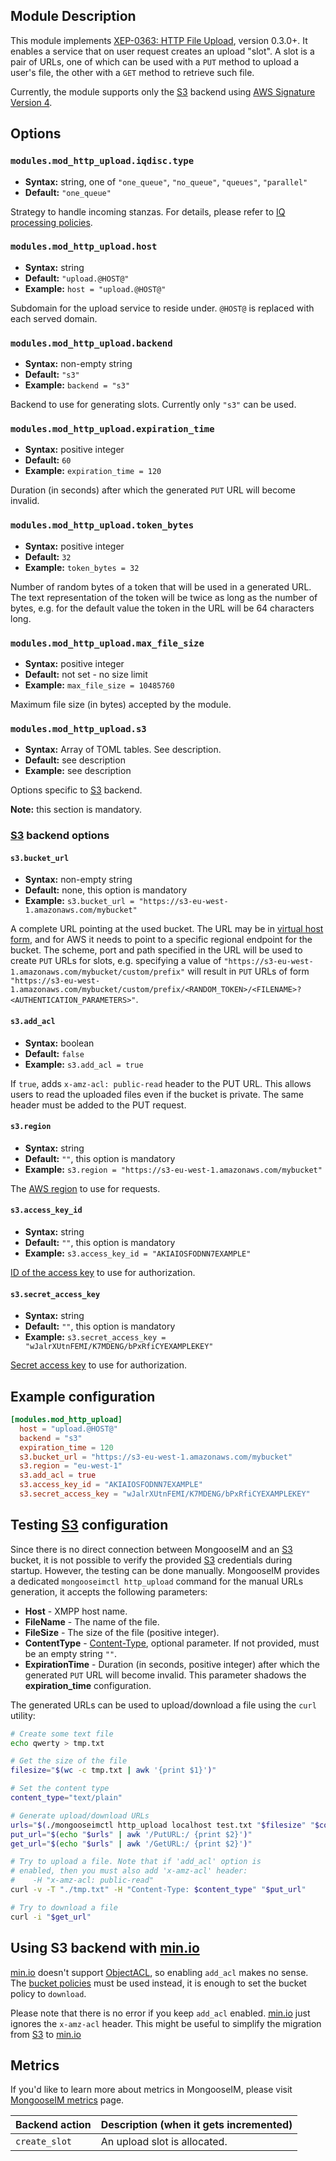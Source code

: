 ## Module Description
This module implements [XEP-0363: HTTP File Upload](https://xmpp.org/extensions/xep-0363.html), version 0.3.0+. 
It enables a service that on user request creates an upload "slot". 
A slot is a pair of URLs, one of which can be used with a `PUT` method to upload a user's file, the other with a `GET` method to retrieve such file.

Currently, the module supports only the [S3][s3] backend using [AWS Signature Version 4](https://docs.aws.amazon.com/AmazonS3/latest/API/sigv4-query-string-auth.html).

## Options

### `modules.mod_http_upload.iqdisc.type`
* **Syntax:** string, one of `"one_queue"`, `"no_queue"`, `"queues"`, `"parallel"`
* **Default:** `"one_queue"`

Strategy to handle incoming stanzas. For details, please refer to
[IQ processing policies](../../advanced-configuration/Modules/#iq-processing-policies).

### `modules.mod_http_upload.host`
* **Syntax:** string
* **Default:** `"upload.@HOST@"`
* **Example:** `host = "upload.@HOST@"`

Subdomain for the upload service to reside under. `@HOST@` is replaced with each served domain.

### `modules.mod_http_upload.backend`
* **Syntax:** non-empty string
* **Default:** `"s3"`
* **Example:** `backend = "s3"`

Backend to use for generating slots. Currently only `"s3"` can be used.

### `modules.mod_http_upload.expiration_time`
* **Syntax:** positive integer
* **Default:** `60`
* **Example:** `expiration_time = 120`

Duration (in seconds) after which the generated `PUT` URL will become invalid.

### `modules.mod_http_upload.token_bytes`
* **Syntax:** positive integer
* **Default:** `32`
* **Example:** `token_bytes = 32`

Number of random bytes of a token that will be used in a generated URL. 
The text representation of the token will be twice as long as the number of bytes, e.g. for the default value the token in the URL will be 64 characters long.

### `modules.mod_http_upload.max_file_size`
* **Syntax:** positive integer
* **Default:** not set - no size limit
* **Example:** `max_file_size = 10485760`

Maximum file size (in bytes) accepted by the module.

### `modules.mod_http_upload.s3`
* **Syntax:** Array of TOML tables. See description.
* **Default:** see description
* **Example:** see description

Options specific to [S3][s3] backend.

**Note:** this section is mandatory.

### [S3][s3] backend options

#### `s3.bucket_url`
* **Syntax:** non-empty string
* **Default:** none, this option is mandatory
* **Example:** `s3.bucket_url = "https://s3-eu-west-1.amazonaws.com/mybucket"`

A complete URL pointing at the used bucket. The URL may be in [virtual host form][aws-virtual-host], and for AWS it needs to point to a specific regional endpoint for the bucket. The scheme, port and path specified in the URL will be used to create `PUT` URLs for slots, e.g. specifying a value of `"https://s3-eu-west-1.amazonaws.com/mybucket/custom/prefix"` will result in `PUT` URLs of form `"https://s3-eu-west-1.amazonaws.com/mybucket/custom/prefix/<RANDOM_TOKEN>/<FILENAME>?<AUTHENTICATION_PARAMETERS>"`.

#### `s3.add_acl`
* **Syntax:** boolean
* **Default:** `false`
* **Example:** `s3.add_acl = true`

If `true`, adds `x-amz-acl: public-read` header to the PUT URL.
This allows users to read the uploaded files even if the bucket is private. The same header must be added to the PUT request.

#### `s3.region`
* **Syntax:** string
* **Default:** `""`, this option is mandatory
* **Example:** `s3.region = "https://s3-eu-west-1.amazonaws.com/mybucket"`

The [AWS region][aws-region] to use for requests.

#### `s3.access_key_id`
* **Syntax:** string
* **Default:** `""`, this option is mandatory
* **Example:** `s3.access_key_id = "AKIAIOSFODNN7EXAMPLE"`

[ID of the access key][aws-keys] to use for authorization.

#### `s3.secret_access_key`
* **Syntax:** string
* **Default:** `""`, this option is mandatory
* **Example:** `s3.secret_access_key = "wJalrXUtnFEMI/K7MDENG/bPxRfiCYEXAMPLEKEY"`

[Secret access key][aws-keys] to use for authorization.

[s3]: https://aws.amazon.com/s3/
[aws-virtual-host]: https://docs.aws.amazon.com/AmazonS3/latest/dev/VirtualHosting.html
[aws-region]: https://docs.aws.amazon.com/general/latest/gr/rande.html#regional-endpoints
[aws-keys]: https://docs.aws.amazon.com/general/latest/gr/aws-sec-cred-types.html?shortFooter=true#access-keys-and-secret-access-keys

## Example configuration

```toml
[modules.mod_http_upload]
  host = "upload.@HOST@"
  backend = "s3"
  expiration_time = 120
  s3.bucket_url = "https://s3-eu-west-1.amazonaws.com/mybucket"
  s3.region = "eu-west-1"
  s3.add_acl = true     
  s3.access_key_id = "AKIAIOSFODNN7EXAMPLE"
  s3.secret_access_key = "wJalrXUtnFEMI/K7MDENG/bPxRfiCYEXAMPLEKEY"
```

## Testing [S3][s3] configuration

Since there is no direct connection between MongooseIM and an [S3][s3] bucket,
it is not possible to verify the provided [S3][s3] credentials during startup.
However, the testing can be done manually. MongooseIM provides a dedicated
`mongooseimctl http_upload` command for the manual URLs generation, it accepts
the following parameters:

* **Host** - XMPP host name.
* **FileName** - The name of the file.
* **FileSize** - The size of the file (positive integer).
* **ContentType** - [Content-Type][Content-Type], optional parameter. If not provided, must be an empty string `""`.
* **ExpirationTime** - Duration (in seconds, positive integer) after which the generated `PUT` URL will become invalid. This parameter shadows the **expiration_time** configuration.

The generated URLs can be used to upload/download a file using the `curl` utility:

```bash
# Create some text file
echo qwerty > tmp.txt

# Get the size of the file
filesize="$(wc -c tmp.txt | awk '{print $1}')"

# Set the content type
content_type="text/plain"

# Generate upload/download URLs
urls="$(./mongooseimctl http_upload localhost test.txt "$filesize" "$content_type" 600)"
put_url="$(echo "$urls" | awk '/PutURL:/ {print $2}')"
get_url="$(echo "$urls" | awk '/GetURL:/ {print $2}')"

# Try to upload a file. Note that if 'add_acl' option is
# enabled, then you must also add 'x-amz-acl' header:
#    -H "x-amz-acl: public-read"
curl -v -T "./tmp.txt" -H "Content-Type: $content_type" "$put_url"

# Try to download a file
curl -i "$get_url"
```

[Content-Type]: https://www.rfc-editor.org/rfc/rfc7231.html#section-3.1.1.5

## Using S3 backend with [min.io][minio]

[min.io][minio] doesn't support [ObjectACL][minio-limits], so enabling `add_acl`
makes no sense. The [bucket policies][bucket-policies] must be used instead,
it is enough to set the bucket policy to `download`.

Please note that there is no error if you keep `add_acl` enabled. [min.io][minio] just
ignores the `x-amz-acl` header. This might be useful to simplify the migration from [S3][s3]
to [min.io][minio]

[minio]: https://min.io
[minio-limits]: https://docs.minio.io/docs/minio-server-limits-per-tenant.html
[bucket-policies]: https://docs.min.io/docs/minio-client-complete-guide#policy

## Metrics

If you'd like to learn more about metrics in MongooseIM, please visit [MongooseIM metrics](../operation-and-maintenance/MongooseIM-metrics.md) page.

| Backend action | Description (when it gets incremented) |
| ---- | -------------------------------------- |
| `create_slot` | An upload slot is allocated. |
